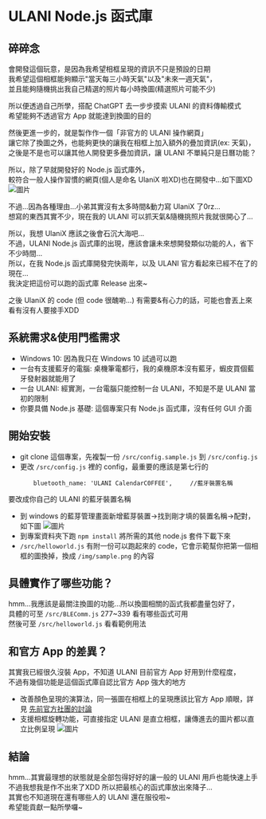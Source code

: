 # ULANI Node.js 函式庫

## 碎碎念

會開發這個玩意，是因為我希望相框呈現的資訊不只是預設的日期   
我希望這個相框能夠顯示"當天每三小時天氣"以及"未來一週天氣"，   
並且能夠隨機挑出我自己精選的照片每小時換圖(精選照片可能不少)   
   
所以便透過自己所學，搭配 ChatGPT 去一步步摸索 ULANI 的資料傳輸模式   
希望能夠不透過官方 App 就能達到換圖的目的   
   
然後更進一步的，就是製作作一個「非官方的 ULANI 操作網頁」   
讓它除了換圖之外，也能夠更快的讓我在相框上加入額外的疊加資訊(ex: 天氣)，   
之後是不是也可以讓其他人開發更多疊加資訊，讓 ULANI 不單純只是日曆功能？   
   
所以，除了早就開發好的 Node.js 函式庫外，   
較符合一般人操作習慣的網頁(個人是命名 UlaniX 啦XD)也在開發中…如下圖XD   
![圖片](https://github.com/user-attachments/assets/8edef350-a3ff-41cd-a2c9-c73d6b6af468)
   
不過…因為各種理由…小弟其實沒有太多時間&動力寫 UlaniX 了0rz...   
想寫的東西其實不少，現在我的 ULANI 可以抓天氣&隨機挑照片我就很開心了…   
   
所以，我想 UlaniX 應該之後會石沉大海吧…   
不過，ULANI Node.js 函式庫的出現，應該會讓未來想開發類似功能的人，省下不少時間…   
所以，在我 Node.js 函式庫開發完快兩年，以及 ULANI 官方看起來已經不在了的現在…   
我決定把這份可以跑的函式庫 Release 出來~   
   
之後 UlaniX 的 code (但 code 很醜喲…) 有需要&有心力的話，可能也會丟上來看有沒有人要接手XDD   

## 系統需求&使用門檻需求

 * Windows 10: 因為我只在 Windows 10 試過可以跑
 * 一台有支援藍牙的電腦: 桌機筆電都行，我的桌機原本沒有藍牙，蝦皮買個藍牙發射器就能用了
 * 一台 ULANI: 經實測，一台電腦只能控制一台 ULANI，不知是不是 ULANI 當初的限制
 * 你要具備 Node.js 基礎: 這個專案只有 Node.js 函式庫，沒有任何 GUI 介面

## 開始安裝
 * git clone 這個專案，先複製一份 ```/src/config.sample.js``` 到 ```/src/config.js``` 
 * 更改 ```/src/config.js``` 裡的 config，最重要的應該是第七行的
 ```
        bluetooth_name: 'ULANI CalendarC0FFEE',     //藍牙裝置名稱
 ```
 要改成你自己的 ULANI 的藍牙裝置名稱
 * 到 windows 的藍芽管理畫面新增藍芽裝置→找到剛才填的裝置名稱→配對，如下圖
 ![圖片](https://github.com/user-attachments/assets/f86e7290-e776-40c1-b8db-b1eded69311c)
 * 到專案資料夾下跑 ```npm install``` 將所需的其他 node.js 套件下載下來
 * ```/src/helloworld.js``` 有附一份可以跑起來的 code，它會示範幫你把第一個相框的圖換掉，換成 ```/img/sample.png``` 的內容

## 具體實作了哪些功能？

hmm...我應該是最關注換圖的功能…所以換圖相關的函式我都盡量包好了，   
具體的可至 ```/src/BLEComm.js``` 277~339 看有哪些函式可用   
然後可至 ```/src/helloworld.js``` 看看範例用法   

## 和官方 App 的差異？

其實我已經很久沒裝 App，不知道 ULANI 目前官方 App 好用到什麼程度，   
不過有幾個功能是這個函式庫自認比官方 App 強大的地方   
   
 * 改善顏色呈現的演算法，同一張圖在相框上的呈現應該比官方 App 順眼，詳見 [先前官方社團的討論](https://www.facebook.com/groups/535715677955824/posts/650182433175814/)
 * 支援相框旋轉功能，可直接指定 ULANI 是直立相框，讓傳進去的圖片都以直立比例呈現 ![圖片](https://github.com/user-attachments/assets/a54fad6d-5a31-444b-af7c-e29b3dcc034b)


## 結論

hmm...其實最理想的狀態就是全部包得好好的讓一般的 ULANI 用戶也能快速上手   
不過我想我是作不出來了XDD 所以把最核心的函式庫放出來降子…   
其實也不知道現在還有哪些人的 ULANI 還在服役啦~   
希望能貢獻一點所學囉~
